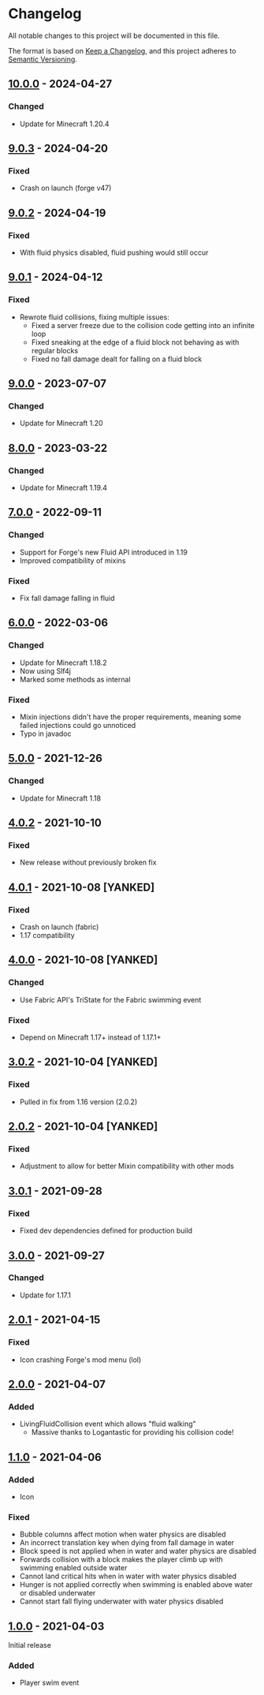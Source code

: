 # Changelog
All notable changes to this project will be documented in this file.

The format is based on [Keep a Changelog](https://keepachangelog.com/en/1.0.0/),
and this project adheres to [Semantic Versioning](https://semver.org/spec/v2.0.0.html).

## [10.0.0] - 2024-04-27
### Changed
- Update for Minecraft 1.20.4

## [9.0.3] - 2024-04-20
### Fixed
- Crash on launch (forge v47)

## [9.0.2] - 2024-04-19
### Fixed
- With fluid physics disabled, fluid pushing would still occur

## [9.0.1] - 2024-04-12
### Fixed
- Rewrote fluid collisions, fixing multiple issues:
  - Fixed a server freeze due to the collision code getting into an infinite loop
  - Fixed sneaking at the edge of a fluid block not behaving as with regular blocks
  - Fixed no fall damage dealt for falling on a fluid block

## [9.0.0] - 2023-07-07
### Changed
- Update for Minecraft 1.20

## [8.0.0] - 2023-03-22
### Changed
- Update for Minecraft 1.19.4

## [7.0.0] - 2022-09-11
### Changed
- Support for Forge's new Fluid API introduced in 1.19
- Improved compatibility of mixins

### Fixed
- Fix fall damage falling in fluid

## [6.0.0] - 2022-03-06
### Changed
- Update for Minecraft 1.18.2
- Now using Slf4j
- Marked some methods as internal

### Fixed
- Mixin injections didn't have the proper requirements, meaning some failed injections could go unnoticed
- Typo in javadoc

## [5.0.0] - 2021-12-26
### Changed
- Update for Minecraft 1.18

## [4.0.2] - 2021-10-10
### Fixed
- New release without previously broken fix

## [4.0.1] - 2021-10-08 [YANKED]
### Fixed
- Crash on launch (fabric)
- 1.17 compatibility

## [4.0.0] - 2021-10-08 [YANKED]
### Changed
- Use Fabric API's TriState for the Fabric swimming event

### Fixed
- Depend on Minecraft 1.17+ instead of 1.17.1+

## [3.0.2] - 2021-10-04 [YANKED]
### Fixed
- Pulled in fix from 1.16 version (2.0.2)

## [2.0.2] - 2021-10-04 [YANKED]
### Fixed
- Adjustment to allow for better Mixin compatibility with other mods

## [3.0.1] - 2021-09-28
### Fixed
- Fixed dev dependencies defined for production build

## [3.0.0] - 2021-09-27
### Changed
- Update for 1.17.1

## [2.0.1] - 2021-04-15
### Fixed
- Icon crashing Forge's mod menu (lol)

## [2.0.0] - 2021-04-07
### Added
- LivingFluidCollision event which allows "fluid walking"
  - Massive thanks to Logantastic for providing his collision code!

## [1.1.0] - 2021-04-06
### Added
- Icon

### Fixed
- Bubble columns affect motion when water physics are disabled
- An incorrect translation key when dying from fall damage in water
- Block speed is not applied when in water and water physics are disabled
- Forwards collision with a block makes the player climb up with swimming enabled outside water 
- Cannot land critical hits when in water with water physics disabled
- Hunger is not applied correctly when swimming is enabled above water or disabled underwater
- Cannot start fall flying underwater with water physics disabled

## [1.0.0] - 2021-04-03
Initial release

### Added
- Player swim event

[Unreleased]: https://github.com/florensie/ExpandAbility/compare/v9.0.3..HEAD
[10.0.0]: https://github.com/florensie/ExpandAbility/compare/v9.0.3..v10.0.0
[9.0.3]: https://github.com/florensie/ExpandAbility/compare/v9.0.2..v9.0.3
[9.0.2]: https://github.com/florensie/ExpandAbility/compare/v9.0.1..v9.0.2
[9.0.1]: https://github.com/florensie/ExpandAbility/compare/v9.0.0..v9.0.1
[9.0.0]: https://github.com/florensie/ExpandAbility/compare/v8.0.0..v9.0.0
[8.0.0]: https://github.com/florensie/ExpandAbility/compare/v7.0.0..v8.0.0
[7.0.0]: https://github.com/florensie/ExpandAbility/compare/v6.0.0..v7.0.0
[6.0.0]: https://github.com/florensie/ExpandAbility/compare/v5.0.0..v6.0.0
[5.0.0]: https://github.com/florensie/ExpandAbility/compare/v4.0.2..v5.0.0
[4.0.2]: https://github.com/florensie/ExpandAbility/compare/v4.0.1..v4.0.2
[4.0.1]: https://github.com/florensie/ExpandAbility/compare/v4.0.0..v4.0.1
[4.0.0]: https://github.com/florensie/ExpandAbility/compare/v3.0.2..v4.0.0
[3.0.2]: https://github.com/florensie/ExpandAbility/compare/v3.0.1..v3.0.2
[2.0.2]: https://github.com/florensie/ExpandAbility/compare/v2.0.1..v2.0.2
[3.0.1]: https://github.com/florensie/ExpandAbility/compare/v3.0.0..v3.0.1
[3.0.0]: https://github.com/florensie/ExpandAbility/compare/v2.0.1..v3.0.0
[2.0.1]: https://github.com/florensie/ExpandAbility/compare/v2.0.0..v2.0.1
[2.0.0]: https://github.com/florensie/ExpandAbility/compare/v1.1.0..v2.0.0
[1.1.0]: https://github.com/florensie/ExpandAbility/compare/v1.0.0..v1.1.0
[1.0.0]: https://github.com/florensie/ExpandAbility/releases/tag/v1.0.0
